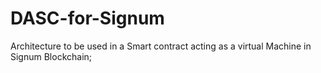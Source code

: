 # DASC-for-Signum
Architecture to be used in a Smart contract acting as a virtual Machine in Signum Blockchain;
